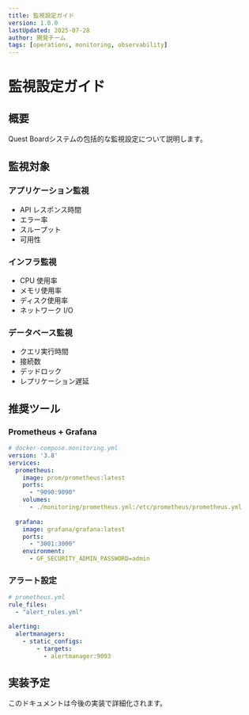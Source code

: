 ```yaml
---
title: 監視設定ガイド
version: 1.0.0
lastUpdated: 2025-07-28
author: 開発チーム
tags: [operations, monitoring, observability]
---
```


# 監視設定ガイド

## 概要
Quest Boardシステムの包括的な監視設定について説明します。

## 監視対象

### アプリケーション監視
- API レスポンス時間
- エラー率
- スループット
- 可用性

### インフラ監視
- CPU 使用率
- メモリ使用率
- ディスク使用率
- ネットワーク I/O

### データベース監視
- クエリ実行時間
- 接続数
- デッドロック
- レプリケーション遅延

## 推奨ツール

### Prometheus + Grafana
```yaml
# docker-compose.monitoring.yml
version: '3.8'
services:
  prometheus:
    image: prom/prometheus:latest
    ports:
      - "9090:9090"
    volumes:
      - ./monitoring/prometheus.yml:/etc/prometheus/prometheus.yml
      
  grafana:
    image: grafana/grafana:latest
    ports:
      - "3001:3000"
    environment:
      - GF_SECURITY_ADMIN_PASSWORD=admin
```

### アラート設定
```yaml
# prometheus.yml
rule_files:
  - "alert_rules.yml"

alerting:
  alertmanagers:
    - static_configs:
        - targets:
          - alertmanager:9093
```

## 実装予定
このドキュメントは今後の実装で詳細化されます。